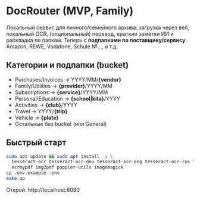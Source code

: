 # DocRouter (MVP, Family)
Локальный сервис для личного/семейного архива: загрузка через веб, локальный OCR, (опциональный) перевод, краткие заметки ИИ и раскладка по папкам.
Теперь с **подпапками по поставщику/сервису**: Amazon, REWE, Vodafone, Schule №…, и т.д.

## Категории и подпапки (bucket)
- Purchases/Invoices → YYYY/MM/**{vendor}**
- Family/Utilities → **{provider}**/YYYY/MM
- Subscriptions → **{service}**/YYYY/MM
- Personal/Education → **{school|kita}**/YYYY
- Activities → **{club}**/YYYY
- Travel → YYYY/**{trip}**
- Vehicle → **{plate}**
- Остальные без bucket (или General)

## Быстрый старт
```bash
sudo apt update && sudo apt install -y \
  tesseract-ocr tesseract-ocr-deu tesseract-ocr-eng tesseract-ocr-rus \
  ocrmypdf img2pdf poppler-utils imagemagick
cp .env.example .env
make up
```
Открой: http://localhost:8080
